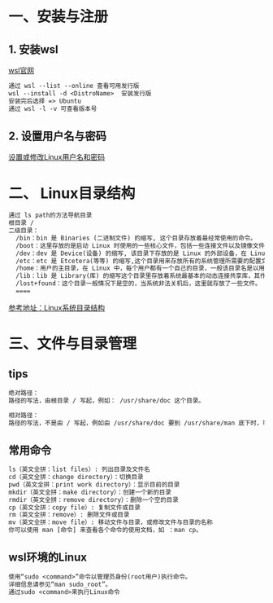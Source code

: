 # 一、安装与注册
## 1. 安装wsl
[wsl官网](https://learn.microsoft.com/en-us/windows/wsl/install)
```txt
通过 wsl --list --online 查看可用发行版
wsl --install -d <DistroName>  安装发行版
安装完后选择 => Ubuntu
通过 wsl -l -v 可查看版本号
```
## 2. 设置用户名与密码
[设置或修改Linux用户名和密码](https://learn.microsoft.com/en-us/windows/wsl/setup/environment#set-up-your-linux-username-and-password)

# 二、 Linux目录结构
```txt
通过 ls path的方法导航目录
根目录 /  
二级目录：
  /bin：bin 是 Binaries (二进制文件) 的缩写, 这个目录存放着最经常使用的命令。
  /boot：这里存放的是启动 Linux 时使用的一些核心文件，包括一些连接文件以及镜像文件。
  /dev：dev 是 Device(设备) 的缩写, 该目录下存放的是 Linux 的外部设备，在 Linux 中访问设备的方式和访问文件的方式是相同的。
  /etc：etc 是 Etcetera(等等) 的缩写,这个目录用来存放所有的系统管理所需要的配置文件和子目录。
  /home：用户的主目录，在 Linux 中，每个用户都有一个自己的目录，一般该目录名是以用户的账号命名的，如上图中的 alice、bob 和 eve。
  /lib：lib 是 Library(库) 的缩写这个目录里存放着系统最基本的动态连接共享库，其作用类似于 Windows 里的 DLL 文件。几乎所有的应用程序都需要用到这些共享库。
  /lost+found：这个目录一般情况下是空的，当系统非法关机后，这里就存放了一些文件。
  ====
```
[参考地址：Linux系统目录结构](https://www.runoob.com/linux/linux-system-contents.html)

# 三、文件与目录管理
## tips
```txt
绝对路径：
路径的写法，由根目录 / 写起，例如： /usr/share/doc 这个目录。

相对路径：
路径的写法，不是由 / 写起，例如由 /usr/share/doc 要到 /usr/share/man 底下时，可以写成： cd ../man 这就是相对路径的写法。
```
## 常用命令
```txt
ls（英文全拼：list files）: 列出目录及文件名
cd（英文全拼：change directory）：切换目录
pwd（英文全拼：print work directory）：显示目前的目录
mkdir（英文全拼：make directory）：创建一个新的目录
rmdir（英文全拼：remove directory）：删除一个空的目录
cp（英文全拼：copy file）: 复制文件或目录
rm（英文全拼：remove）: 删除文件或目录
mv（英文全拼：move file）: 移动文件与目录，或修改文件与目录的名称
你可以使用 man [命令] 来查看各个命令的使用文档，如 ：man cp。
```
## wsl环境的Linux
```txt
使用“sudo <command>”命令以管理员身份(root用户)执行命令。
详细信息请参见“man sudo_root”。
通过sudo <command>来执行Linux命令
```

